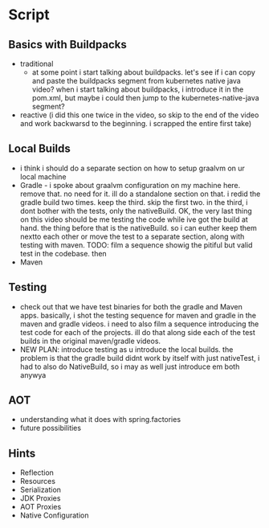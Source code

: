 # Script 

## Basics with Buildpacks
* traditional  
  * at some point i start talking about buildpacks. let's see if i can copy and paste the buildpacks segment from kubernetes native java video? when i start talking about buildpacks, i introduce it in the pom.xml, but maybe i could then jump to the kubernetes-native-java segment?
* reactive (i did this one twice in the video, so skip to the end of the video and work backwarsd to the beginning. i scrapped the entire first take)

## Local Builds 
* i think i should do a separate section on how to setup graalvm on ur local machine 
* Gradle - i spoke about graalvm configuration on my machine here. remove that. no need for it. ill do a standalone section on that. i redid the gradle build two times. keep the third. skip the first two. in the third, i dont bother with the tests, only the nativeBuild. OK, the very last thing on this video should be me testing the code while ive got the build at hand. the thing before that is the nativeBuild. so i can euther keep them nextto each other or move the test to a separate section, along with testing with maven. TODO: film a sequence showig the pitiful but valid test in the codebase. then 
* Maven
## Testing 
* check out that we have test binaries for both the gradle and Maven apps. basically, i shot the testing sequence for maven and gradle in the maven and gradle videos. i need to also film a sequence introducing the test code for each of the projects. ill do that along side each of the test builds in the original maven/gradle videos. 
* NEW PLAN: introduce testing as u introduce the local builds. the problem is that the gradle build didnt work by itself with just nativeTest, i had to also do NativeBuild, so i may as well just introduce em both anywya 

## AOT 
* understanding what it does with spring.factories
* future possibilities 

## Hints 
* Reflection
* Resources
* Serialization 
* JDK Proxies
* AOT Proxies
* Native Configuration 
